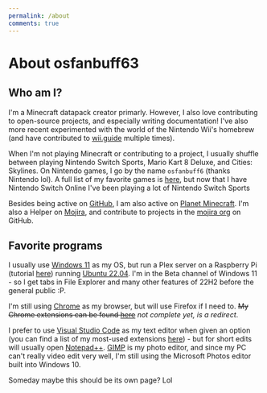 ```yaml
---
permalink: /about
comments: true
---
```


# About osfanbuff63

## Who am I?

I'm a Minecraft datapack creator primarly. However, I also love contributing to open-source projects, and especially writing documentation! I've also more recent experimented with the world of the Nintendo Wii's homebrew (and have contributed to [wii.guide](https://wii.guide) multiple times).

When I'm not playing Minecraft or contributing to a project, I usually shuffle between playing Nintendo Switch Sports, Mario Kart 8 Deluxe, and Cities: Skylines. On Nintendo games, I go by the name `osfanbuff6` (thanks Nintendo lol). A full list of my favorite games is [here](games), but now that I have Nintendo Switch Online I've been playing a lot of Nintendo Switch Sports

Besides being active on [GitHub](https://github.com/osfanbuff63), I am also active on [Planet Minecraft](https://planetminecraft.com/member/osfanbuff63). I'm also a Helper on [Mojira](https://bugs.mojang.com), and contribute to projects in the [mojira org](https://github.com/mojira) on GitHub.

## Favorite programs

I usually use [Windows 11](https://www.microsoft.com/en-us/windows/get-windows-11) as my OS, but run a Plex server on a Raspberry Pi (tutorial [here](/how-to/raspberry-pi-plex)) running [Ubuntu 22.04](https://ubuntu.com/). I'm in the Beta channel of Windows 11 - so I get tabs in File Explorer and many other features of 22H2 before the general public :P.

I'm still using [Chrome](https://chrome.google.com) as my browser, but will use Firefox if I need to. ~~My Chrome extensions can be found [here](chrome-extensions)~~ *not complete yet, is a redirect*.

I prefer to use [Visual Studio Code](https://code.visualstudio.com) as my text editor when given an option (you can find a list of my most-used extensions [here](vscode-extensions)) - but for short edits will usually open [Notepad++](https://notepad-plus-plus.org/). [GIMP](https://www.gimp.org/) is my photo editor, and since my PC can't really video edit very well, I'm still using the Microsoft Photos editor built into Windows 10.

Someday maybe this should be its own page? Lol
